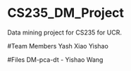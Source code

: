 # CS235_DM_Project
Data mining project for CS235 for UCR. 

#Team Members
Yash
Xiao
Yishao


#Files
DM-pca-dt - Yishao Wang
